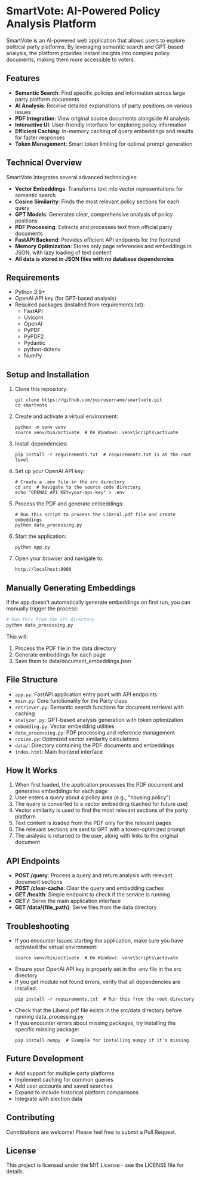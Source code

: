 # SmartVote: AI-Powered Policy Analysis Platform

SmartVote is an AI-powered web application that allows users to explore political party platforms. By leveraging semantic search and GPT-based analysis, the platform provides instant insights into complex policy documents, making them more accessible to voters.

## Features

- **Semantic Search**: Find specific policies and information across large party platform documents
- **AI Analysis**: Receive detailed explanations of party positions on various issues
- **PDF Integration**: View original source documents alongside AI analysis
- **Interactive UI**: User-friendly interface for exploring policy information
- **Efficient Caching**: In-memory caching of query embeddings and results for faster responses
- **Token Management**: Smart token limiting for optimal prompt generation

## Technical Overview

SmartVote integrates several advanced technologies:

- **Vector Embeddings**: Transforms text into vector representations for semantic search
- **Cosine Similarity**: Finds the most relevant policy sections for each query
- **GPT Models**: Generates clear, comprehensive analysis of policy positions
- **PDF Processing**: Extracts and processes text from official party documents
- **FastAPI Backend**: Provides efficient API endpoints for the frontend
- **Memory Optimization**: Stores only page references and embeddings in JSON, with lazy loading of text content
- **All data is stored in JSON files with no database dependencies**

## Requirements

- Python 3.9+
- OpenAI API key (for GPT-based analysis)
- Required packages (installed from requirements.txt):
  - FastAPI
  - Uvicorn
  - OpenAI
  - PyPDF
  - PyPDF2
  - Pydantic
  - python-dotenv
  - NumPy

## Setup and Installation

1. Clone this repository:
   ```
   git clone https://github.com/yourusername/smartvote.git
   cd smartvote
   ```

2. Create and activate a virtual environment:
   ```
   python -m venv venv
   source venv/bin/activate  # On Windows: venv\Scripts\activate
   ```

3. Install dependencies:
   ```
   pip install -r requirements.txt  # requirements.txt is at the root level
   ```

4. Set up your OpenAI API key:
   ```
   # Create a .env file in the src directory
   cd src  # Navigate to the source code directory
   echo "OPENAI_API_KEY=your-api-key" > .env
   ```

5. Process the PDF and generate embeddings:
   ```
   # Run this script to process the Liberal.pdf file and create embeddings
   python data_processing.py
   ```

6. Start the application:
   ```
   python app.py
   ```

7. Open your browser and navigate to:
   ```
   http://localhost:8000
   ```

## Manually Generating Embeddings

If the app doesn't automatically generate embeddings on first run, you can manually trigger the process:

```python
# Run this from the src directory
python data_processing.py
```

This will:
1. Process the PDF file in the data directory
2. Generate embeddings for each page
3. Save them to data/document_embeddings.json

## File Structure

- `app.py`: FastAPI application entry point with API endpoints
- `main.py`: Core functionality for the Party class
- `retriever.py`: Semantic search functions for document retrieval with caching
- `analyzer.py`: GPT-based analysis generation with token optimization
- `embedding.py`: Vector embedding utilities
- `data_processing.py`: PDF processing and reference management
- `cosine.py`: Optimized vector similarity calculations
- `data/`: Directory containing the PDF documents and embeddings
- `index.html`: Main frontend interface

## How It Works

1. When first loaded, the application processes the PDF document and generates embeddings for each page
2. User enters a query about a policy area (e.g., "housing policy")
3. The query is converted to a vector embedding (cached for future use)
4. Vector similarity is used to find the most relevant sections of the party platform
5. Text content is loaded from the PDF only for the relevant pages
6. The relevant sections are sent to GPT with a token-optimized prompt
7. The analysis is returned to the user, along with links to the original document

## API Endpoints

- **POST /query**: Process a query and return analysis with relevant document sections
- **POST /clear-cache**: Clear the query and embedding caches
- **GET /health**: Simple endpoint to check if the service is running
- **GET /**: Serve the main application interface
- **GET /data/{file_path}**: Serve files from the data directory

## Troubleshooting

- If you encounter issues starting the application, make sure you have activated the virtual environment:
  ```
  source venv/bin/activate  # On Windows: venv\Scripts\activate
  ```
- Ensure your OpenAI API key is properly set in the .env file in the src directory
- If you get module not found errors, verify that all dependencies are installed:
  ```
  pip install -r requirements.txt  # Run this from the root directory
  ```
- Check that the Liberal.pdf file exists in the src/data directory before running data_processing.py
- If you encounter errors about missing packages, try installing the specific missing package:
  ```
  pip install numpy  # Example for installing numpy if it's missing
  ```

## Future Development

- Add support for multiple party platforms
- Implement caching for common queries
- Add user accounts and saved searches
- Expand to include historical platform comparisons
- Integrate with election data

## Contributing

Contributions are welcome! Please feel free to submit a Pull Request.

## License

This project is licensed under the MIT License - see the LICENSE file for details. 